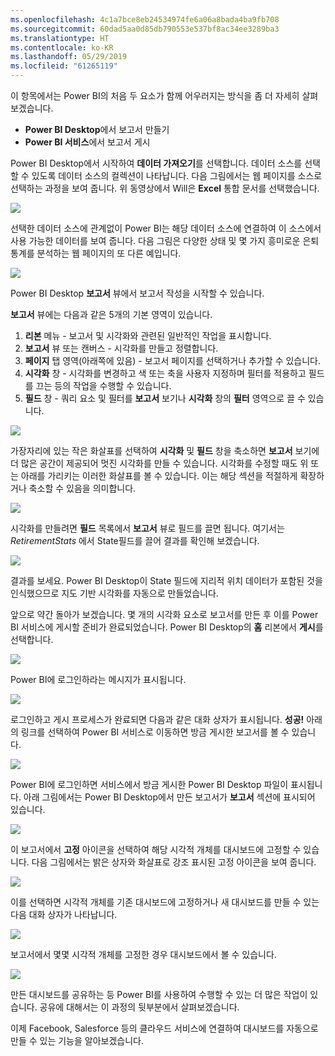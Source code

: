 ```yaml
---
ms.openlocfilehash: 4c1a7bce8eb24534974fe6a06a8bada4ba9fb708
ms.sourcegitcommit: 60dad5aa0d85db790553e537bf8ac34ee3289ba3
ms.translationtype: HT
ms.contentlocale: ko-KR
ms.lasthandoff: 05/29/2019
ms.locfileid: "61265119"
---
```

이 항목에서는 Power BI의 처음 두 요소가 함께 어우러지는 방식을 좀 더 자세히 살펴보겠습니다.

* **Power BI Desktop**에서 보고서 만들기
* **Power BI 서비스**에서 보고서 게시

Power BI Desktop에서 시작하여 **데이터 가져오기**를 선택합니다. 데이터 소스를 선택할 수 있도록 데이터 소스의 컬렉션이 나타납니다. 다음 그림에서는 웹 페이지를 소스로 선택하는 과정을 보여 줍니다. 위 동영상에서 Will은 **Excel** 통합 문서를 선택했습니다.

![](media/0-2-get-started-power-bi-desktop/c0a2_1.png)

선택한 데이터 소스에 관계없이 Power BI는 해당 데이터 소스에 연결하여 이 소스에서 사용 가능한 데이터를 보여 줍니다. 다음 그림은 다양한 상태 및 몇 가지 흥미로운 은퇴 통계를 분석하는 웹 페이지의 또 다른 예입니다.

![](media/0-2-get-started-power-bi-desktop/c0a2_2.png)

Power BI Desktop **보고서** 뷰에서 보고서 작성을 시작할 수 있습니다.

**보고서** 뷰에는 다음과 같은 5개의 기본 영역이 있습니다.

1. **리본** 메뉴 - 보고서 및 시각화와 관련된 일반적인 작업을 표시합니다.
2. **보고서** 뷰 또는 캔버스 - 시각화를 만들고 정렬합니다.
3. **페이지** 탭 영역(아래쪽에 있음) - 보고서 페이지를 선택하거나 추가할 수 있습니다.
4. **시각화** 창 - 시각화를 변경하고 색 또는 축을 사용자 지정하며 필터를 적용하고 필드를 끄는 등의 작업을 수행할 수 있습니다.
5. **필드** 창 - 쿼리 요소 및 필터를 **보고서** 보기나 **시각화** 창의 **필터** 영역으로 끌 수 있습니다.

![](media/0-2-get-started-power-bi-desktop/c0a2_3.png)

가장자리에 있는 작은 화살표를 선택하여 **시각화** 및 **필드** 창을 축소하면 **보고서** 보기에 더 많은 공간이 제공되어 멋진 시각화를 만들 수 있습니다. 시각화를 수정할 때도 위 또는 아래를 가리키는 이러한 화살표를 볼 수 있습니다. 이는 해당 섹션을 적절하게 확장하거나 축소할 수 있음을 의미합니다.

![](media/0-2-get-started-power-bi-desktop/c0a2_4.png)

시각화를 만들려면 **필드** 목록에서 **보고서** 뷰로 필드를 끌면 됩니다. 여기서는 *RetirementStats* 에서 State필드를 끌어 결과를 확인해 보겠습니다.

![](media/0-2-get-started-power-bi-desktop/c0a2_5.png)

결과를 보세요. Power BI Desktop이 State 필드에 지리적 위치 데이터가 포함된 것을 인식했으므로 지도 기반 시각화를 자동으로 만들었습니다.

앞으로 약간 돌아가 보겠습니다. 몇 개의 시각화 요소로 보고서를 만든 후 이를 Power BI 서비스에 게시할 준비가 완료되었습니다. Power BI Desktop의 **홈** 리본에서 **게시**를 선택합니다.

![](media/0-2-get-started-power-bi-desktop/c0a2_6.png)

Power BI에 로그인하라는 메시지가 표시됩니다.

![](media/0-2-get-started-power-bi-desktop/c0a2_7.png)

로그인하고 게시 프로세스가 완료되면 다음과 같은 대화 상자가 표시됩니다. **성공!** 아래의 링크를 선택하여 Power BI 서비스로 이동하면 방금 게시한 보고서를 볼 수 있습니다.

![](media/0-2-get-started-power-bi-desktop/c0a2_8.png)

Power BI에 로그인하면 서비스에서 방금 게시한 Power BI Desktop 파일이 표시됩니다. 아래 그림에서는 Power BI Desktop에서 만든 보고서가 **보고서** 섹션에 표시되어 있습니다.

![](media/0-2-get-started-power-bi-desktop/c0a2_9.png)

이 보고서에서 **고정** 아이콘을 선택하여 해당 시각적 개체를 대시보드에 고정할 수 있습니다. 다음 그림에서는 밝은 상자와 화살표로 강조 표시된 고정 아이콘을 보여 줍니다.

![](media/0-2-get-started-power-bi-desktop/c0a2_10.png)

이를 선택하면 시각적 개체를 기존 대시보드에 고정하거나 새 대시보드를 만들 수 있는 다음 대화 상자가 나타납니다.

![](media/0-2-get-started-power-bi-desktop/c0a2_11.png)

보고서에서 몇몇 시각적 개체를 고정한 경우 대시보드에서 볼 수 있습니다.

![](media/0-2-get-started-power-bi-desktop/c0a2_12.png)

만든 대시보드를 공유하는 등 Power BI를 사용하여 수행할 수 있는 더 많은 작업이 있습니다. 공유에 대해서는 이 과정의 뒷부분에서 살펴보겠습니다.

이제 Facebook, Salesforce 등의 클라우드 서비스에 연결하여 대시보드를 자동으로 만들 수 있는 기능을 알아보겠습니다.

